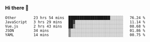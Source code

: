### Hi there 👋

<!--
**Hundeklemmen/Hundeklemmen** is a ✨ _special_ ✨ repository because its `README.md` (this file) appears on your GitHub profile.

Here are some ideas to get you started:

- 🔭 I’m currently working on ...
- 🌱 I’m currently learning ...
- 👯 I’m looking to collaborate on ...
- 🤔 I’m looking for help with ...
- 💬 Ask me about ...
- 📫 How to reach me: ...
- 😄 Pronouns: ...
- ⚡ Fun fact: ...
-->
<!--START_SECTION:waka-->
```text
Other        23 hrs 54 mins  ███████████████████░░░░░░   76.24 % 
JavaScript   3 hrs 29 mins   ██▓░░░░░░░░░░░░░░░░░░░░░░   11.14 % 
Vue.js       2 hrs 43 mins   ██▒░░░░░░░░░░░░░░░░░░░░░░   08.68 % 
JSON         34 mins         ▒░░░░░░░░░░░░░░░░░░░░░░░░   01.86 % 
YAML         14 mins         ▒░░░░░░░░░░░░░░░░░░░░░░░░   00.75 % 
```
<!--END_SECTION:waka-->
